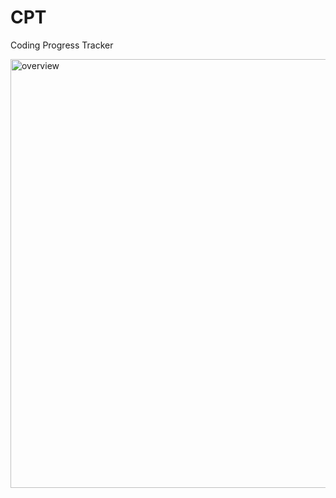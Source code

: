 # CPT
Coding Progress Tracker

<img  width="686" alt="overview" src="https://user-images.githubusercontent.com/117884284/228335310-f1ce5871-b1f6-434b-99ba-914a1ec444c1.png">
